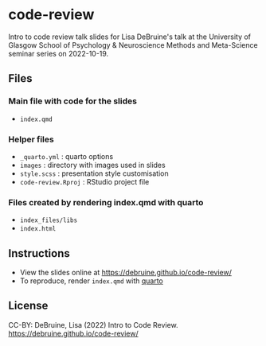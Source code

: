 # code-review

Intro to code review talk slides for Lisa DeBruine's talk at the University of Glasgow School of Psychology & Neuroscience Methods and Meta-Science seminar series on 2022-10-19.

## Files

### Main file with code for the slides

- `index.qmd`
  
### Helper files

- `_quarto.yml` : quarto options
- `images` : directory with images used in slides
- `style.scss` : presentation style customisation
- `code-review.Rproj` : RStudio project file
  
### Files created by rendering index.qmd with quarto

- `index_files/libs`
- `index.html`

## Instructions

- View the slides online at <https://debruine.github.io/code-review/>
- To reproduce, render `index.qmd` with [quarto](https://quarto.org/docs/tools/rstudio.html)

## License

CC-BY: DeBruine, Lisa (2022) Intro to Code Review. https://debruine.github.io/code-review/
